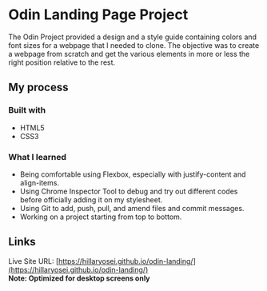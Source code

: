 # Odin Landing Page Project

The Odin Project provided a design and a style guide containing colors and font sizes for a webpage that I needed to clone. The objective was to create a webpage from scratch and get the various elements in more or less the right position relative to the rest.

## My process

### Built with

- HTML5
- CSS3

### What I learned

- Being comfortable using Flexbox, especially with justify-content and align-items.
- Using Chrome Inspector Tool to debug and try out different codes before officially adding it on my stylesheet.
- Using Git to add, push, pull, and amend files and commit messages.
- Working on a project starting from top to bottom.

## Links

Live Site URL: [https://hillaryosei.github.io/odin-landing/](https://hillaryosei.github.io/odin-landing/) </br>
**Note: Optimized for desktop screens only**

